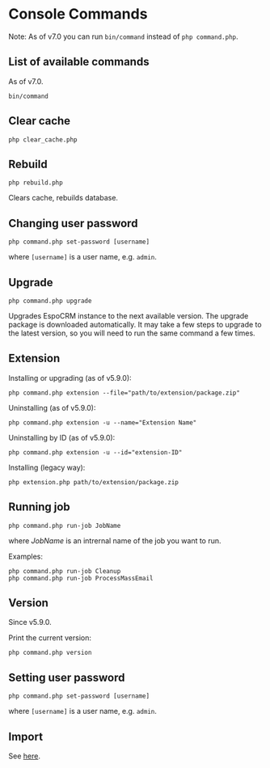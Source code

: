 # Console Commands

Note: As of v7.0 you can run `bin/command` instead of `php command.php`.

## List of available commands

As of v7.0. 

```
bin/command
```

## Clear cache

```
php clear_cache.php
```

## Rebuild

```
php rebuild.php
```

Clears cache, rebuilds database.


## Changing user password

```
php command.php set-password [username]
```

where `[username]` is a user name, e.g. `admin`.

## Upgrade

```
php command.php upgrade
```

Upgrades EspoCRM instance to the next available version. The upgrade package is downloaded automatically. It may take a few steps to upgrade to the latest version, so you will need to run the same command a few times.

## Extension


Installing or upgrading (as of v5.9.0):

```
php command.php extension --file="path/to/extension/package.zip"
```

Uninstalling (as of v5.9.0):

```
php command.php extension -u --name="Extension Name"
```

Uninstalling by ID (as of v5.9.0):

```
php command.php extension -u --id="extension-ID"
```

Installing (legacy way):

```
php extension.php path/to/extension/package.zip
```

## Running job

```
php command.php run-job JobName
```

where *JobName* is an intrernal name of the job you want to run.

Examples:

```
php command.php run-job Cleanup
php command.php run-job ProcessMassEmail
```

## Version

Since v5.9.0.

Print the current version:

```
php command.php version
```

## Setting user password


```
php command.php set-password [username]
```

where `[username]` is a user name, e.g. `admin`.

## Import

See [here](import.md#console-commands).
